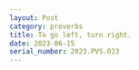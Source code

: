 ```yaml
---
layout: Post
category: proverbs
title: To go left, turn right.
date: 2023-06-15
serial_number: 2023.PVS.023
---
```

